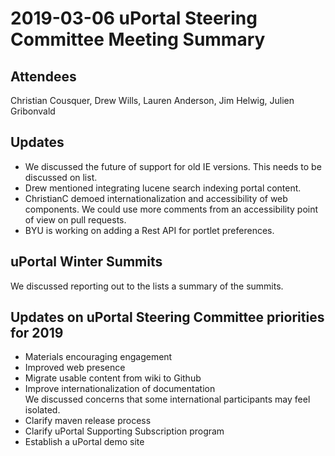 # 2019-03-06 uPortal Steering Committee Meeting Summary

## Attendees
Christian Cousquer, Drew Wills, Lauren Anderson, Jim Helwig, Julien Gribonvald

## Updates
*   We discussed the future of support for old IE versions. This needs to be discussed on list.
*   Drew mentioned integrating lucene search indexing portal content.
*   ChristianC demoed internationalization and accessibility of web components. We could use more comments from an accessibility point of view on pull requests.
*   BYU is working on adding a Rest API for portlet preferences.

## uPortal Winter Summits
We discussed reporting out to the lists a summary of the summits.

## Updates on uPortal Steering Committee priorities for 2019
*   Materials encouraging engagement  
*   Improved web presence  
*   Migrate usable content from wiki to Github  
*   Improve internationalization of documentation  
We discussed concerns that some international participants may feel isolated.
*   Clarify maven release process  
*   Clarify uPortal Supporting Subscription program  
*   Establish a uPortal demo site  

